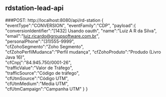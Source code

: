 ## rdstation-lead-api

###POST: http://localhost:8080/api/rd-station
{
	"eventType":"CONVERSION",
	"eventFamily":"CDP",
	"payload":{				        
        "conversionIdentifier":"[1432] Usando oauth",
        "name":"Luiz A R da Silva",                
        "email":"luiz.ricardo@groupsoftware.com.br",               
        "personalPhone":"(31)555-9999",       
        "cfZohoSegmento":"Zoho Segmento",      
        "cfZohoPerfilMudanca":"Perfil mudança", 
        "cfZohoProduto":"Produdo (Livro Java 16)",       
        "cfCnpj":"84.945.750/0001-26",              
        "trafficValue":"Valor de Tráfego",        
        "trafficSource":"Código de tráfego",       
        "cfUtmSource":"Código UTM",         
        "cfUtmMedium":"Media UTM",         
        "cfUtmCampaign":"Campanha UTM"
	}
}

